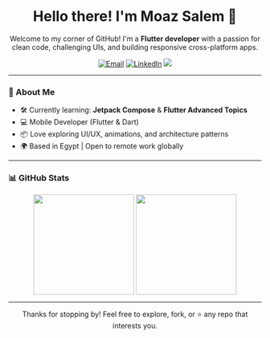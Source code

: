 <div align="center">

  #  Hello there! I'm Moaz Salem 👋

Welcome to my corner of GitHub! I'm a **Flutter developer** with a passion for clean code, challenging UIs, and building responsive cross-platform apps.

<a href="mailto:moaztalaat6@gmail.com"><img src="https://img.shields.io/badge/Email-D14836?style=for-the-badge&logo=gmail&logoColor=white" alt="Email"></a>
<a href="https://linkedin.com/in/moaztalaat"><img src="https://img.shields.io/badge/LinkedIn-0077B5?style=for-the-badge&logo=linkedin&logoColor=white" alt="LinkedIn"></a>
![](https://vbr.nathanchung.dev/badge?page_id==MoazSalemsBadge&lcolor=000&color=fff&style=for-the-badge&logo=Github&logoColor=ffffff&text=Page%20Viewers)

</div>

---

### 🚀 About Me
* 🛠 Currently learning: **Jetpack Compose** & **Flutter Advanced Topics**
* 💻 Mobile Developer (Flutter & Dart)
* 📦 Love exploring UI/UX, animations, and architecture patterns
* 🌍 Based in Egypt | Open to remote work globally

---

### 📊 GitHub Stats

<p align="center">
  <img height=200 align="center" src="https://github-readme-stats.vercel.app/api?username=MoazSalem&include_all_commits=true&bg_color=000000&title_color=ffffff&text_color=ffffff&icon_color=ffffff" />
  <img height=200 align="center" src="https://github-readme-stats.vercel.app/api/top-langs?username=MoazSalem&layout=compact&langs_count=8&card_width=320&bg_color=000000&title_color=ffffff&text_color=ffffff&icon_color=ffffff" />
</p>


---

<p align="center">
Thanks for stopping by! Feel free to explore, fork, or ⭐️ any repo that interests you.
</p>
